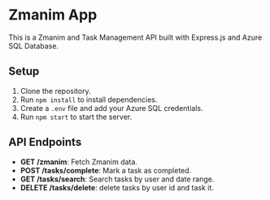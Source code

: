 # Zmanim App

This is a Zmanim and Task Management API built with Express.js and Azure SQL Database.

## Setup

1. Clone the repository.
2. Run `npm install` to install dependencies.
3. Create a `.env` file and add your Azure SQL credentials.
4. Run `npm start` to start the server.

## API Endpoints

- **GET /zmanim**: Fetch Zmanim data.
- **POST /tasks/complete**: Mark a task as completed.
- **GET /tasks/search**: Search tasks by user and date range.
- **DELETE /tasks/delete**: delete tasks by user id and task it.
